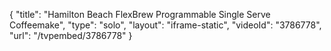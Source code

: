 {
    "title": "Hamilton Beach FlexBrew Programmable Single Serve Coffeemake",
    "type": "solo",
    "layout": "iframe-static",
    "videoId": "3786778",
    "url": "\/tvpembed\/3786778"
}
